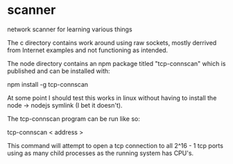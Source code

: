 # scanner
network scanner for learning various things

The c directory contains work around using raw sockets, mostly derrived from Internet examples and not functioning as intended.

The node directory contains an npm package titled "tcp-connscan" which is published and can be installed with:

 npm install -g tcp-connscan

At some point I should test this works in linux without having to install the node -> nodejs symlink (I bet it doesn't).

The tcp-connscan program can be run like so:

 tcp-connscan \< address \>

This command will attempt to open a tcp connection to all 2^16 - 1 tcp ports using as many child processes as the running system has CPU's.
